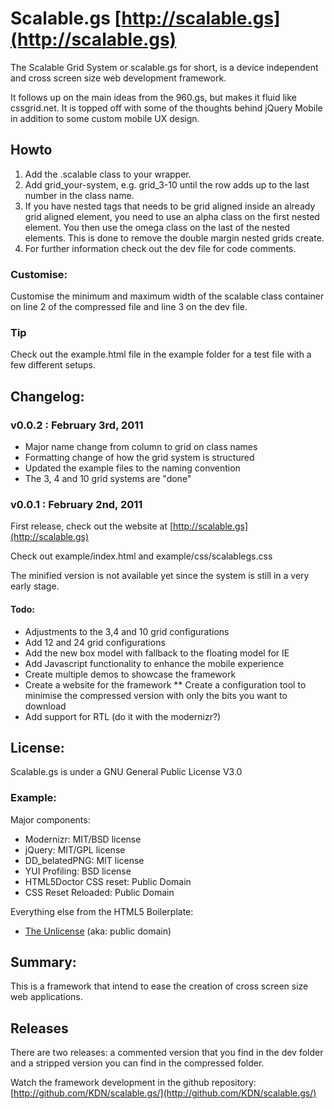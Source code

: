 # Scalable.gs [http://scalable.gs](http://scalable.gs)
The Scalable Grid System or scalable.gs for short, is a device independent and cross screen size web development framework.

It follows up on the main ideas from the 960.gs, but makes it fluid like cssgrid.net. It is topped off with some of the thoughts behind jQuery Mobile in addition to some custom mobile UX design.


## Howto
<ol>
<li>Add the .scalable class to your wrapper.</li>
<li>Add grid_your-system, e.g. grid_3-10 until the row adds up to the last number in the class name.</li>
<li>If you have nested tags that needs to be grid aligned inside an already grid aligned element, you need to use an alpha class on the first nested element. You then use the omega class on the last of the nested elements. This is done to remove the double margin nested grids create.</li>
<li>For further information check out the dev file for code comments.</li>
</ol>


### Customise:
Customise the minimum and maximum width of the scalable class container on line 2 of the compressed file and line 3 on the dev file. 


### Tip
Check out the example.html file in the example folder for a test file with a few different setups.


## Changelog:
### v0.0.2 : February 3rd, 2011
* Major name change from column to grid on class names
* Formatting change of how the grid system is structured 
* Updated the example files to the naming convention
* The 3, 4 and 10 grid systems are "done"

### v0.0.1 : February 2nd, 2011
First release, check out the website at [http://scalable.gs](http://scalable.gs)

Check out example/index.html and example/css/scalablegs.css

The minified version is not available yet since the system is still in a very early stage.


#### Todo:

* Adjustments to the 3,4 and 10 grid configurations
* Add 12 and 24 grid configurations
* Add the new box model with fallback to the floating model for IE
* Add Javascript functionality to enhance the mobile experience
* Create multiple demos to showcase the framework
* Create a website for the framework
** Create a configuration tool to minimise the compressed version with only the bits you want to download
* Add support for RTL (do it with the modernizr?)


## License:
Scalable.gs is under a GNU General Public License V3.0


### Example:
Major components:

* Modernizr: MIT/BSD license
* jQuery: MIT/GPL license
* DD_belatedPNG: MIT license
* YUI Profiling: BSD license
* HTML5Doctor CSS reset: Public Domain
* CSS Reset Reloaded: Public Domain

Everything else from the HTML5 Boilerplate:
* [The Unlicense](http://unlicense.org) (aka: public domain) 


## Summary:

This is a framework that intend to ease the creation of cross screen size web applications.


## Releases 
There are two releases: a commented version that you find in the dev folder and a stripped version you can find in the compressed folder.

Watch the framework development in the github repository: [http://github.com/KDN/scalable.gs/](http://github.com/KDN/scalable.gs/)